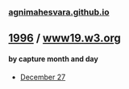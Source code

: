 ### [agnimahesvara.github.io](agnimahesvara.github.io)

## [1996](../../../../../yr1996/) / [www19.w3.org](../)

#### by capture month and day
* [December 27](../0519961227091242/)
